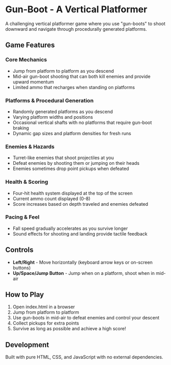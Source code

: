 # Gun-Boot - A Vertical Platformer

A challenging vertical platformer game where you use "gun-boots" to shoot downward and navigate through procedurally generated platforms.

## Game Features

### Core Mechanics
- Jump from platform to platform as you descend
- Mid-air gun-boot shooting that can both kill enemies and provide upward momentum
- Limited ammo that recharges when standing on platforms

### Platforms & Procedural Generation
- Randomly generated platforms as you descend
- Varying platform widths and positions
- Occasional vertical shafts with no platforms that require gun-boot braking
- Dynamic gap sizes and platform densities for fresh runs

### Enemies & Hazards
- Turret-like enemies that shoot projectiles at you
- Defeat enemies by shooting them or jumping on their heads
- Enemies sometimes drop point pickups when defeated

### Health & Scoring
- Four-hit health system displayed at the top of the screen
- Current ammo count displayed (0-8)
- Score increases based on depth traveled and enemies defeated

### Pacing & Feel
- Fall speed gradually accelerates as you survive longer
- Sound effects for shooting and landing provide tactile feedback

## Controls
- **Left/Right** - Move horizontally (keyboard arrow keys or on-screen buttons)
- **Up/Space/Jump Button** - Jump when on a platform, shoot when in mid-air

## How to Play
1. Open index.html in a browser
2. Jump from platform to platform
3. Use gun-boots in mid-air to defeat enemies and control your descent
4. Collect pickups for extra points
5. Survive as long as possible and achieve a high score!

## Development
Built with pure HTML, CSS, and JavaScript with no external dependencies.